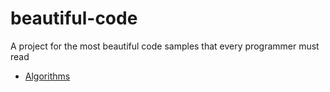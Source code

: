 # beautiful-code
A project for the most beautiful code samples that every programmer must read 


- [Algorithms](https://github.com/yamenK/beautiful-code/issues?utf8=%E2%9C%93&q=label%3Aalgorithms%20sort%3Areactions-%2B1-desc%20)
